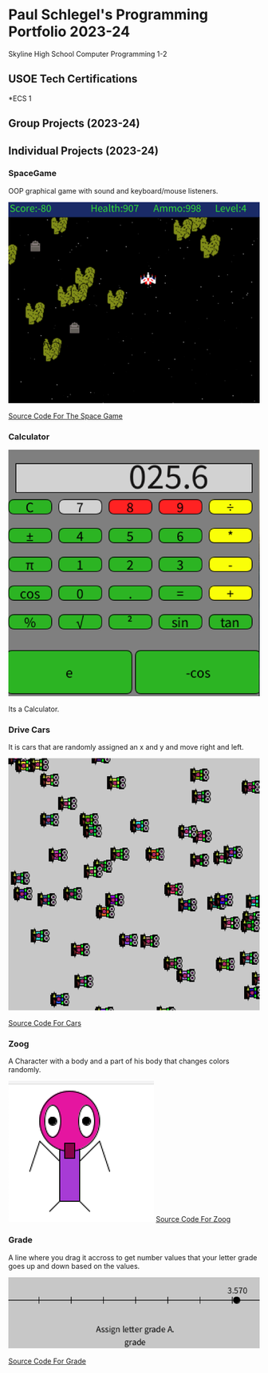 # Paul Schlegel's Programming Portfolio 2023-24
Skyline High School Computer Programming 1-2

## USOE Tech Certifications
*ECS 1


## Group Projects (2023-24)

## Individual Projects (2023-24)

### SpaceGame
OOP graphical game with sound and keyboard/mouse listeners.

![Gameplay](https://github.com/jakelikebeans/programmingportfolio/blob/main/images/SG1.png?raw=true)

[Source Code For The Space Game](https://github.com/jakelikebeans/programmingportfolio/blob/main/src/Space_Game.zip)

### Calculator


![Gameplay](https://github.com/jakelikebeans/programmingportfolio/blob/main/images/Calculator.png?raw=true)

Its a Calculator.

### Drive Cars

It is cars that are randomly assigned an x and y and move right and left.

![Gameplay](https://github.com/jakelikebeans/programmingportfolio/blob/main/images/Drive%20Cars%202.png?raw=true)

[Source Code For Cars]()

### Zoog

A Character with a body and a part of his body that changes colors randomly. 

![Gameplay](https://github.com/jakelikebeans/programmingportfolio/blob/main/images/Zoog.png?raw=true)
[Source Code For Zoog]()

### Grade

A line where you drag it accross to get number values that your letter grade goes up and down based on the values.

![Gameplay](https://github.com/jakelikebeans/programmingportfolio/blob/main/images/Grade.png?raw=true)

[Source Code For Grade]()
